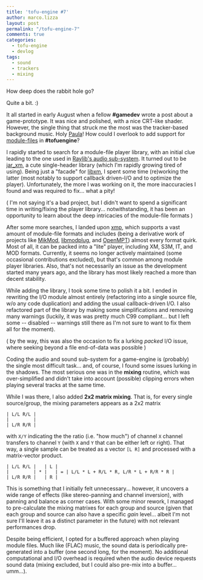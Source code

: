```yaml
---
title: 'tofu-engine #7'
author: marco.lizza
layout: post
permalink: "/tofu-engine-7"
comments: true
categories:
  - tofu-engine
  - devlog
tags:
  - sound
  - trackers
  - mixing
---
```

How deep does the rabbit hole go?

Quite a bit. :)

It all started in early August when a fellow **#gamedev** wrote a post about a game-prototype. It was nice and polished, with a nice CRT-like shader. However, the single thing that struck me the most was the tracker-based background music. Holy [Paula](https://en.wikipedia.org/wiki/Original_Chip_Set#Paula)! How could I overlook to add support for [module-files](https://en.wikipedia.org/wiki/Module_file) in **#tofuengine**?

I rapidly started to search for a module-file player library, with an initial clue leading to the one used in [Raylib's audio sub-system](https://github.com/raysan5/raudio). It turned out to be [jar_xm](https://github.com/kd7tck/jar), a cute single-header library (which I'm rapidly growing tired of using). Being just a "facade" for [libxm](https://github.com/Artefact2/libxm), I spent some time (re)working the latter (most notably to support callback driven-I/O and to optimize the player). Unfortunately, the more I was working on it, the more inaccuracies I found and was required to fix... what a pity!

( I'm not saying it's a bad project, but I didn't want to spend a significant time in writing/fixing the player library... notwithstanding, it has been an opportunity to learn about the deep intricacies of the module-file formats )

After some more searches, I landed upon [xmp](http://xmp.sourceforge.net/), which supports a vast amount of module-file formats and includes (being a derivative work of projects like [MikMod](http://mikmod.sourceforge.net/), [libmodplug](https://github.com/Konstanty/libmodplug), and [OpenMPT](https://openmpt.org/)) almost every format quirk. Most of all, it can be packed into a "lite" player, including XM, S3M, IT, and MOD formats. Currently, it seems no longer actively maintained (some occasional contributions excluded), but that's common among module player libraries. Also, that's not necessarily an issue as the development started many years ago, and the library has most likely reached a more than decent stability.

While adding the library, I took some time to polish it a bit. I ended in rewriting the I/O module almost entirely (refactoring into a single source file, w/o any code duplication) and adding the usual callback-driven I/O. I also refactored part of the library by making some simplifications and removing many warnings (luckily, it was was pretty much C99 compliant... but I left some -- disabled -- warnings still there as I'm not sure to want to fix them all for the moment).

( by the way, this was also the occasion to fix a lurking *packed* I/O issue, where seeking beyond a file end-of-data was possible )

Coding the audio and sound sub-system for a game-engine is (probably) the single most difficult task... and, of course, I found some issues lurking in the shadows. The most serious one was in the **mixing** routine, which was over-simplified and didn't take into account (possible) clipping errors when playing several tracks at the same time.

While I was there, I also added **2x2 matrix mixing**. That is, for every single source/group, the mixing parameters appears as a 2x2 matrix

```
| L/L R/L |
|         |
| L/R R/R |
```

with `X/Y` indicating the the ratio (i.e. "how much") of channel `X` channel transfers to channel `Y` (with `X` and `Y` that can be either left or right). That way, a single sample can be treated as a vector `[L R]` and processed with a matrix-vector product.

```
| L/L R/L |   | L |
|         | * |   | = | L/L * L + R/L * R, L/R * L + R/R * R |
| L/R R/R |   | R |
```

This is something that I initially felt unnecessary... however, it uncovers a wide range of effects (like stereo-panning and channel inversion), with panning and balance as corner cases. With some minor rework, I managed to pre-calculate the mixing matrixes for each group and source (given that each group and source can also have a specific *gain* level... albeit I'm not sure I'll leave it as a distinct parameter in the future) with not relevant performances drop.

Despite being efficient, I opted for a buffered approach when playing module files. Much like (FLAC) music, the sound data is periodically pre-generated into a buffer (one second long, for the moment). No additional computational and I/O overhead is required when the audio device requests sound data (mixing excluded, but I could also pre-mix into a buffer... umm...).

